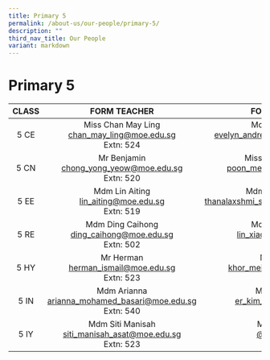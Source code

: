 ```yaml
---
title: Primary 5
permalink: /about-us/our-people/primary-5/
description: ""
third_nav_title: Our People
variant: markdown
---
```

# Primary 5

| CLASS |                               FORM TEACHER                              |                                  FORM TEACHER                                 |
|:-----:|:-----------------------------------------------------------------------:|:-----------------------------------------------------------------------------:|
|  5 CE | Miss Chan May Ling<br>[chan_may_ling@moe.edu.sg](mailto:chan_may_ling@moe.edu.sg)<br>Extn: 524  |       Mdm Evelyn Yeo<br>[evelyn_andrewina_yeo@moe.edu.sg](mailto:evelyn_andrewina_yeo@moe.edu.sg)<br>Extn: 305          |
|  5 CN |      Mr Benjamin <br>[chong_yong_yeow@moe.edu.sg](mailto:chong_yong_yeow@moe.edu.sg)<br>Extn: 520      |       Miss Poon Mei Ming<br>[poon_mei_ming@moe.edu.sg](mailto:poon_mei_ming@moe.edu.sg)<br>Extn: 304            |
|  5 EE | Mdm Lin Aiting <br>[lin_aiting@moe.edu.sg](mailto:lin_aiting@moe.edu.sg)<br>Extn: 519 |  Mdm Thanalaxshmi <br>[thanalaxshmi_sellakumaran@moe.edu.sg](mailto:thanalaxshmi_sellakumaran@moe.edu.sg)<br>Extn: 523  |
|  5 RE |Mdm Ding Caihong <br>[ding_caihong@moe.edu.sg](mailto:ding_caihong@moe.edu.sg)<br>Extn: 502          |  Mdm Lin Xiaojun<br>[lin_xiaojun@moe.edu.sg](mailto:lin_xiaojun@moe.edu.sg)<br>Extn: 308    |
|  5 HY | Mr Herman<br>[herman_ismail@moe.edu.sg](mailto:herman_ismail@moe.edu.sg)<br>Extn: 523  |         Mdm Nicole <br>[khor_mei_zhen@moe.edu.sg](mailto:khor_mei_zhen@moe.edu.sg)<br>Extn: 510           
|  5 IN |  Mdm Arianna<br>[arianna_mohamed_basari@moe.edu.sg](mailto:arianna_mohamed_basari@moe.edu.sg)<br>Extn: 540        |   Mr Er Kim Hoe <br>[er_kim_hoe@moe.edu.sg](mailto:er_kim_hoe@moe.edu.sg)<br>Extn: 301         |
|  5 IY | Mdm Siti Manisah <br>[siti_manisah_asat@moe.edu.sg](mailto:siti_manisah_asat@moe.edu.sg)<br>Extn: 523      |   Mdm Rosvina <br>[@moe.edu.sg](mailto:@moe.edu.sg)<br>Extn: ***       |